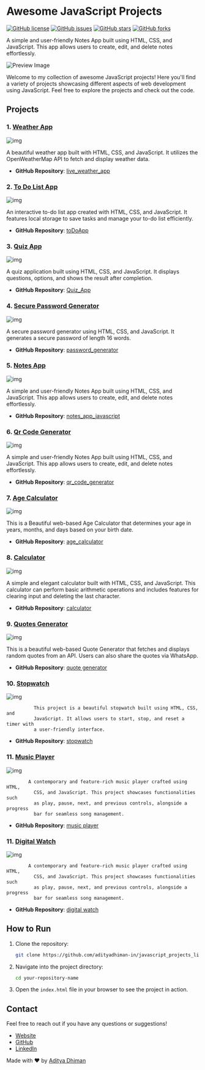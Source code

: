 # Awesome JavaScript Projects

[![GitHub license](https://img.shields.io/badge/license-MIT-blue.svg)](https://github.com/adityadhiman-in/notes_app_javascript/blob/main/LICENSE)
[![GitHub issues](https://img.shields.io/github/issues/adityadhiman-in/notes_app_javascript.svg)](https://github.com/adityadhiman-in/notes_app_javascript/issues)
[![GitHub stars](https://img.shields.io/github/stars/adityadhiman-in/notes_app_javascript.svg)](https://github.com/adityadhiman-in/notes_app_javascript/stargazers)
[![GitHub forks](https://img.shields.io/github/forks/adityadhiman-in/notes_app_javascript.svg)](https://github.com/adityadhiman-in/notes_app_javascript/network)

A simple and user-friendly Notes App built using HTML, CSS, and JavaScript. This app allows users to create, edit, and delete notes effortlessly.

![Preview Image](./Images/main.png)

Welcome to my collection of awesome JavaScript projects! Here you'll find a variety of projects showcasing different aspects of web development using JavaScript. Feel free to explore the projects and check out the code.

## Projects

### 1. [Weather App](https://adityadhiman-in.github.io/live_weather_app/)

![img](./Images/weather.png)

A beautiful weather app built with HTML, CSS, and JavaScript. It utilizes the OpenWeatherMap API to fetch and display weather data.

- **GitHub Repository**: [live_weather_app](https://github.com/adityadhiman-in/live_weather_app)

### 2. [To Do List App](https://adityadhiman-in.github.io/toDoApp/)

![img](./Images/todo.png)

An interactive to-do list app created with HTML, CSS, and JavaScript. It features local storage to save tasks and manage your to-do list efficiently.

- **GitHub Repository**: [toDoApp](https://github.com/adityadhiman-in/toDoApp)

### 3. [Quiz App](https://adityadhiman-in.github.io/Quiz_App/)

![img](./Images/quiz.png)

A quiz application built using HTML, CSS, and JavaScript. It displays questions, options, and shows the result after completion.

- **GitHub Repository**: [Quiz_App](https://github.com/adityadhiman-in/Quiz_App)

### 4. [Secure Password Generator](https://adityadhiman-in.github.io/Quiz_App/)

![img](./Images/password.png)

A secure password generator using HTML, CSS, and JavaScript. It
generates a secure password of length 16 words.

- **GitHub Repository**: [password_generator](https://github.com/adityadhiman-in/password_generator)

### 5. [Notes App](https://adityadhiman-in.github.io/notes_app_javascript/)

![img](./Images/notes.png)

A simple and user-friendly Notes App built using HTML, CSS, and JavaScript. This app allows users to create, edit, and delete notes effortlessly.

- **GitHub Repository**: [notes_app_javascript](https://github.com/adityadhiman-in/notes_app_javascript)

### 6. [Qr Code Generator](https://adityadhiman-in.github.io/qr_code_generator/)

![img](./Images/qrCode.png)

A simple and user-friendly Notes App built using HTML, CSS, and JavaScript. This app allows users to create, edit, and delete notes effortlessly.

- **GitHub Repository**: [qr_code_generator](https://github.com/adityadhiman-in/qr_code_generator)

### 7. [Age Calculator](https://adityadhiman-in.github.io/age_calculator)

![img](./Images/ageCalc.png)

This is a Beautiful web-based Age Calculator that determines your age in years, months, and days based on your birth date.

- **GitHub Repository**: [age_calculator](https://github.com/adityadhiman-in/age_calculator)

### 8. [Calculator](https://adityadhiman-in.github.io/calculator/)

![img](./Images/calculator.png)

A simple and elegant calculator built with HTML, CSS, and JavaScript. This calculator can perform basic arithmetic operations and includes features for clearing input and deleting the last character.

- **GitHub Repository**: [calculator](https://github.com/adityadhiman-in/calculator)

### 9. [Quotes Generator](https://adityadhiman-in.github.io/quotes_generator/)

![img](./Images/quote.png)

This is a beautiful web-based Quote Generator that fetches and displays random quotes from an API. Users can also share the quotes via WhatsApp.

- **GitHub Repository**: [quote generator](https://github.com/adityadhiman-in/quotes_generator)

### 10. [Stopwatch](https://adityadhiman-in.github.io/stopwatch/)

![img](./Images/stopwatch.png)

              This project is a beautiful stopwatch built using HTML, CSS, and
              JavaScript. It allows users to start, stop, and reset a timer with
              a user-friendly interface.

- **GitHub Repository**: [stopwatch](https://github.com/adityadhiman-in/stopwatch)

### 11. [Music Player](https://adityadhiman-in.github.io/music_player/)

![img](./Images/music.png)

            A contemporary and feature-rich music player crafted using HTML,
              CSS, and JavaScript. This project showcases functionalities such
              as play, pause, next, and previous controls, alongside a progress
              bar for seamless song management.

- **GitHub Repository**: [music player](https://github.com/adityadhiman-in/music_player)

### 11. [Digital Watch](https://adityadhiman-in.github.io/digital_watch/)

![img](./Images/watch.png)

            A contemporary and feature-rich music player crafted using HTML,
              CSS, and JavaScript. This project showcases functionalities such
              as play, pause, next, and previous controls, alongside a progress
              bar for seamless song management.

- **GitHub Repository**: [digital watch](https://github.com/adityadhiman-in/digital_watch)

## How to Run

1. Clone the repository:

   ```bash
   git clone https://github.com/adityadhiman-in/javascript_projects_library.git
   ```

2. Navigate into the project directory:

   ```bash
   cd your-repository-name
   ```

3. Open the `index.html` file in your browser to see the project in action.

## Contact

Feel free to reach out if you have any questions or suggestions!

- [Website](https://adityadhiman.in)
- [GitHub](https://github.com/adityadhiman-in)
- [LinkedIn](https://www.linkedin.com/in/adityadhiman-in)

Made with ❤️ by [Aditya Dhiman](https://adityadhiman.in)
